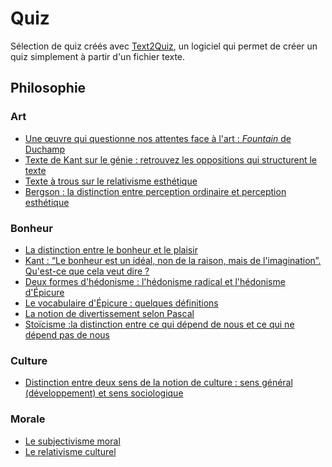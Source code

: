 # Quiz

Sélection de quiz créés avec [Text2Quiz](https://text2quiz.vercel.app/), un logiciel qui permet de créer un quiz simplement à partir d'un fichier texte.

## Philosophie

### Art

- [Une œuvre qui questionne nos attentes face à l'art : _Fountain_ de Duchamp](https://text2quiz.vercel.app/#https://raw.githubusercontent.com/eyssette/quiz/main/duchamp-urinoir.txt)
- [Texte de Kant sur le génie : retrouvez les oppositions qui structurent le texte](https://text2quiz.vercel.app/#https://raw.githubusercontent.com/eyssette/quiz/main/Kant-génie-oppositions.txt)
- [Texte à trous sur le relativisme esthétique](https://text2quiz.vercel.app/#https://raw.githubusercontent.com/eyssette/quiz/main/relativisme-esthétique.txt)
- [Bergson : la distinction entre perception ordinaire et perception esthétique](https://text2quiz.vercel.app/#https://raw.githubusercontent.com/eyssette/quiz/main/Bergson-deux-formes-de-perception.txt)

### Bonheur

- [La distinction entre le bonheur et le plaisir](https://text2quiz.vercel.app/#https://raw.githubusercontent.com/eyssette/quiz/main/bonheur-plaisir.txt)
- [Kant : “Le bonheur est un idéal, non de la raison, mais de l'imagination”. Qu'est-ce que cela veut dire ?](https://text2quiz.vercel.app/#https://raw.githubusercontent.com/eyssette/quiz/main/Kant-bonheur-idéal-imagination.txt)
- [Deux formes d'hédonisme : l'hédonisme radical et l'hédonisme d'Épicure](https://text2quiz.vercel.app/#https://raw.githubusercontent.com/eyssette/quiz/main/hédonisme-radical-hédonisme-Épicure.txt)
- [Le vocabulaire d'Épicure : quelques définitions](https://text2quiz.vercel.app/#https://raw.githubusercontent.com/eyssette/quiz/main/Épicure-vocabulaire-définitions.txt)
- [La notion de divertissement selon Pascal](https://text2quiz.vercel.app/#https://raw.githubusercontent.com/eyssette/quiz/main/Pascal-divertissement.txt)
- [Stoïcisme :la distinction entre ce qui dépend de nous et ce qui ne dépend pas de nous](https://text2quiz.vercel.app/#https://raw.githubusercontent.com/eyssette/quiz/main/Stoïcisme-ce-qui-dépend-de-nous-ce-qui-ne-dépend-pas-de-nous.txt)

### Culture

- [Distinction entre deux sens de la notion de culture : sens général (développement) et sens sociologique](https://text2quiz.vercel.app/#https://raw.githubusercontent.com/eyssette/quiz/main/deux-sens-notion-culture.txt)


### Morale

- [Le subjectivisme moral](https://text2quiz.vercel.app/#https://raw.githubusercontent.com/eyssette/quiz/main/subjectivisme-moral.txt)
- [Le relativisme culturel](https://text2quiz.vercel.app/#https://raw.githubusercontent.com/eyssette/quiz/main/relativisme-culturel.txt)


<!--

https://text2quiz.vercel.app/#https://raw.githubusercontent.com/eyssette/quiz/main/

https://text2quiz.vercel.app/#https://raw.githubusercontent.com/eyssette/quiz/main/.txt

- [](https://text2quiz.vercel.app/#https://raw.githubusercontent.com/eyssette/quiz/main/)

- [](https://text2quiz.vercel.app/#https://raw.githubusercontent.com/eyssette/quiz/main/.txt)

-->
